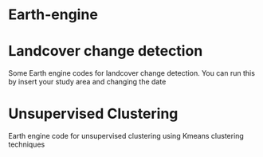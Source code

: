 # Earth-engine

# Landcover change detection

Some Earth engine codes for landcover change detection. You can run this by insert your study area and changing the date

# Unsupervised Clustering

Earth engine code for unsupervised clustering using Kmeans clustering techniques

